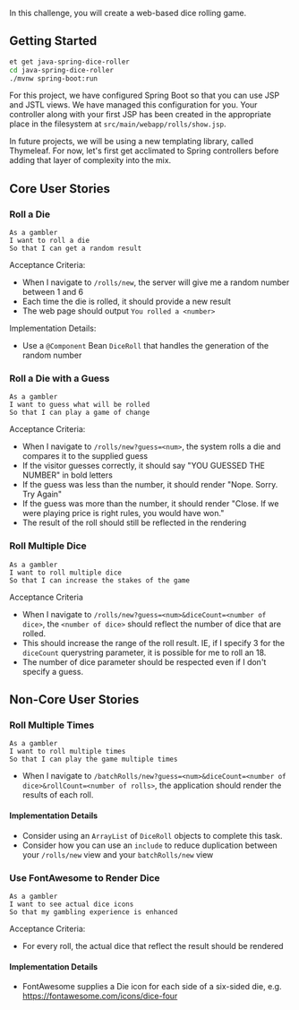 In this challenge, you will create a web-based dice rolling game.

## Getting Started

```bash
et get java-spring-dice-roller
cd java-spring-dice-roller
./mvnw spring-boot:run
```

For this project, we have configured Spring Boot so that you can use JSP and JSTL views. We have managed this configuration for you. Your controller along with your first JSP has been created in the appropriate place in the filesystem at `src/main/webapp/rolls/show.jsp`.

In future projects, we will be using a new templating library, called Thymeleaf. For now, let's first get acclimated to Spring controllers before adding that layer of complexity into the mix.

## Core User Stories

### Roll a Die

```no-highlight
As a gambler
I want to roll a die
So that I can get a random result
```

Acceptance Criteria:

- When I navigate to `/rolls/new`, the server will give me a random number between 1 and 6
- Each time the die is rolled, it should provide a new result
- The web page should output `You rolled a <number>`

Implementation Details:

- Use a `@Component` Bean `DiceRoll` that handles the generation of the random number

### Roll a Die with a Guess

```no-highlight
As a gambler
I want to guess what will be rolled
So that I can play a game of change
```

Acceptance Criteria:

- When I navigate to `/rolls/new?guess=<num>`, the system rolls a die and compares it to the supplied guess
- If the visitor guesses correctly, it should say "YOU GUESSED THE NUMBER" in bold letters
- If the guess was less than the number, it should render "Nope. Sorry. Try Again"
- If the guess was more than the number, it should render "Close. If we were playing price is right rules, you would have won."
- The result of the roll should still be reflected in the rendering

### Roll Multiple Dice

```no-highlight
As a gambler
I want to roll multiple dice
So that I can increase the stakes of the game
```

Acceptance Criteria

- When I navigate to `/rolls/new?guess=<num>&diceCount=<number of dice>`, the `<number of dice>` should reflect the number of dice that are rolled.
- This should increase the range of the roll result. IE, if I specify 3 for the `diceCount` querystring parameter, it is possible for me to roll an 18.
- The number of dice parameter should be respected even if I don't specify a guess.

## Non-Core User Stories

### Roll Multiple Times

```no-highlight
As a gambler
I want to roll multiple times
So that I can play the game multiple times
```

- When I navigate to `/batchRolls/new?guess=<num>&diceCount=<number of dice>&rollCount=<number of rolls>`, the application should render the results of each roll.

#### Implementation Details

- Consider using an `ArrayList` of `DiceRoll` objects to complete this task.
- Consider how you can use an `include` to reduce duplication between your `/rolls/new` view and your `batchRolls/new` view

### Use FontAwesome to Render Dice

```no-highlight
As a gambler
I want to see actual dice icons
So that my gambling experience is enhanced
```

Acceptance Criteria:

- For every roll, the actual dice that reflect the result should be rendered

#### Implementation Details

- FontAwesome supplies a Die icon for each side of a six-sided die, e.g. https://fontawesome.com/icons/dice-four